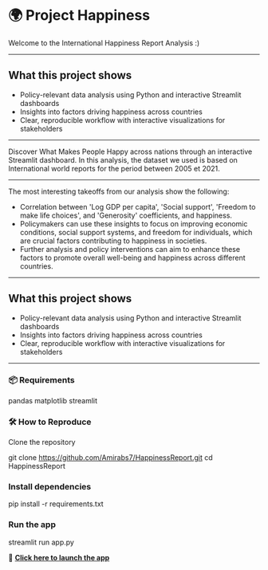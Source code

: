 # 🌍 Project Happiness
Welcome to the International Happiness Report Analysis :)

---

## What this project shows
- Policy-relevant data analysis using Python and interactive Streamlit dashboards
- Insights into factors driving happiness across countries
- Clear, reproducible workflow with interactive visualizations for stakeholders

---
  

Discover What Makes People Happy across nations through an interactive Streamlit dashboard.
In this analysis, the dataset we used is based on International world reports for the period between 2005 et 2021.

---

The most interesting takeoffs from our analysis show the following:
- Correlation between 'Log GDP per capita', 'Social support', 'Freedom to make life choices', and 'Generosity' coefficients, and  happiness.
- Policymakers can use these insights to focus on improving economic conditions, social support systems, and freedom for individuals, which are crucial factors contributing to happiness in societies.
- Further analysis and policy interventions can aim to enhance these factors to promote overall well-being and happiness across different countries.
  
---

## What this project shows
- Policy-relevant data analysis using Python and interactive Streamlit dashboards
- Insights into factors driving happiness across countries
- Clear, reproducible workflow with interactive visualizations for stakeholders

---

### 📦 Requirements
pandas
matplotlib
streamlit

### 🛠 How to Reproduce

Clone the repository

git clone https://github.com/Amirabs7/HappinessReport.git
cd HappinessReport


### Install dependencies

pip install -r requirements.txt


### Run the app

streamlit run app.py

🚀 **[Click here to launch the app](https://project-happiness-w2uphaq4qnzt8sicjkw6ig.streamlit.app/)**  
